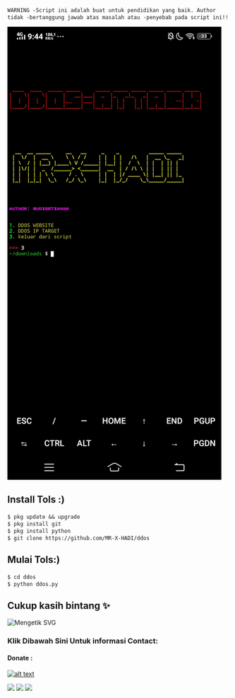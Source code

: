 ```
WARNING -Script ini adalah buat untuk pendidikan yang baik. Author tidak -bertanggung jawab atas masalah atau -penyebab pada script ini!!
```
![My Remote Image](Screenshot_20230815_214437.jpg)

##   Install Tols :)
```
$ pkg update && upgrade  
$ pkg install git
$ pkg install python 
$ git clone https://github.com/MR-X-HADI/ddos
```
##   Mulai Tols:)
```
$ cd ddos
$ python ddos.py
```
## Cukup kasih bintang ✨ 
![Mengetik SVG](https://readme-typing-svg.herokuapp.com?lines=Selamat+Bersenang-senang....!+) 
<h3 align="left">Klik Dibawah Sini Untuk informasi Contact:</h3>

#### Donate :

<a href="https://saweria.co/Vindra"><img src="https://upload.wikimedia.org/wikipedia/commons/7/72/Logo_dana_blue.svg" alt="alt text" width="80" height="80"></a> &nbsp;&nbsp;

[![](https://img.shields.io/badge/Github-black?logo=Github&logoColor=black&labelColor=white)](https://github.com/MR-X-HADI)
[![](https://img.shields.io/badge/Facebook-blue?logo=Facebook&logoColor=blue&labelColor=white)](https://www.facebook.com/profile.php?id=100054222010368)
[![](https://img.shields.io/badge/Whatsapp-CHAT-red?logo=Whatsapp&logoColor=Brightgreen&labelColor=white)](https://wa.me/6285362211672?text=Assalamualikum+bang+hadi)
